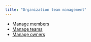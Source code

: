 ```yaml
---
title: "Organization team management"
---
```


- [Manage members](members.html)
- [Manage teams](teams.html)
- [Manage owners](owners.html)
